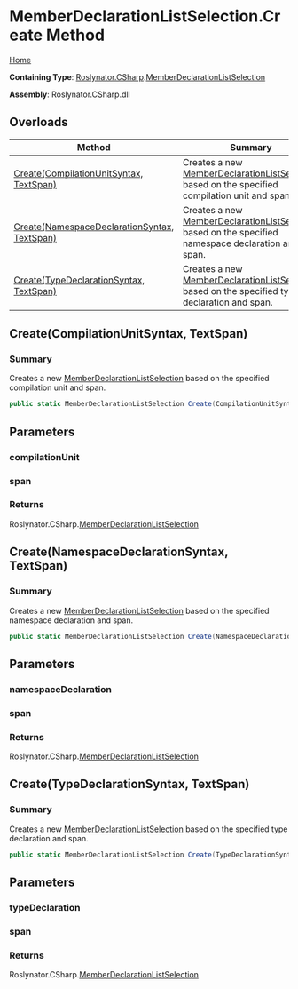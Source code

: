 # MemberDeclarationListSelection\.Create Method

[Home](../../../../README.md)

**Containing Type**: [Roslynator.CSharp](../../README.md)\.[MemberDeclarationListSelection](../README.md)

**Assembly**: Roslynator\.CSharp\.dll

## Overloads

| Method | Summary |
| ------ | ------- |
| [Create(CompilationUnitSyntax, TextSpan)](#Roslynator_CSharp_MemberDeclarationListSelection_Create_Microsoft_CodeAnalysis_CSharp_Syntax_CompilationUnitSyntax_Microsoft_CodeAnalysis_Text_TextSpan_) | Creates a new [MemberDeclarationListSelection](../README.md) based on the specified compilation unit and span\. |
| [Create(NamespaceDeclarationSyntax, TextSpan)](#Roslynator_CSharp_MemberDeclarationListSelection_Create_Microsoft_CodeAnalysis_CSharp_Syntax_NamespaceDeclarationSyntax_Microsoft_CodeAnalysis_Text_TextSpan_) | Creates a new [MemberDeclarationListSelection](../README.md) based on the specified namespace declaration and span\. |
| [Create(TypeDeclarationSyntax, TextSpan)](#Roslynator_CSharp_MemberDeclarationListSelection_Create_Microsoft_CodeAnalysis_CSharp_Syntax_TypeDeclarationSyntax_Microsoft_CodeAnalysis_Text_TextSpan_) | Creates a new [MemberDeclarationListSelection](../README.md) based on the specified type declaration and span\. |

## Create\(CompilationUnitSyntax, TextSpan\)<a name="Roslynator_CSharp_MemberDeclarationListSelection_Create_Microsoft_CodeAnalysis_CSharp_Syntax_CompilationUnitSyntax_Microsoft_CodeAnalysis_Text_TextSpan_"></a>

### Summary

Creates a new [MemberDeclarationListSelection](../README.md) based on the specified compilation unit and span\.

```csharp
public static MemberDeclarationListSelection Create(CompilationUnitSyntax compilationUnit, TextSpan span)
```

## Parameters

### compilationUnit





### span





### Returns

Roslynator\.CSharp\.[MemberDeclarationListSelection](../README.md)

## Create\(NamespaceDeclarationSyntax, TextSpan\)<a name="Roslynator_CSharp_MemberDeclarationListSelection_Create_Microsoft_CodeAnalysis_CSharp_Syntax_NamespaceDeclarationSyntax_Microsoft_CodeAnalysis_Text_TextSpan_"></a>

### Summary

Creates a new [MemberDeclarationListSelection](../README.md) based on the specified namespace declaration and span\.

```csharp
public static MemberDeclarationListSelection Create(NamespaceDeclarationSyntax namespaceDeclaration, TextSpan span)
```

## Parameters

### namespaceDeclaration





### span





### Returns

Roslynator\.CSharp\.[MemberDeclarationListSelection](../README.md)

## Create\(TypeDeclarationSyntax, TextSpan\)<a name="Roslynator_CSharp_MemberDeclarationListSelection_Create_Microsoft_CodeAnalysis_CSharp_Syntax_TypeDeclarationSyntax_Microsoft_CodeAnalysis_Text_TextSpan_"></a>

### Summary

Creates a new [MemberDeclarationListSelection](../README.md) based on the specified type declaration and span\.

```csharp
public static MemberDeclarationListSelection Create(TypeDeclarationSyntax typeDeclaration, TextSpan span)
```

## Parameters

### typeDeclaration





### span





### Returns

Roslynator\.CSharp\.[MemberDeclarationListSelection](../README.md)

